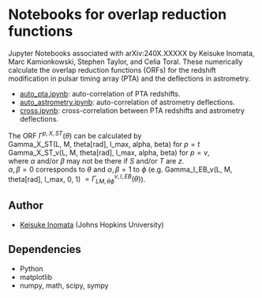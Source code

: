 # Notebooks for overlap reduction functions

Jupyter Notebooks associated with arXiv:240X.XXXXX by Keisuke Inomata, Marc Kamionkowski, Stephen Taylor, and Celia Toral.
These numerically calculate the overlap reduction functions (ORFs) for the redshift modification in pulsar timing array (PTA) and the deflections in astrometry.

- [auto_pta.ipynb](auto_pta.ipynb): auto-correlation of PTA redshifts. 
- [auto_astrometry.ipynb](auto_astrometry.ipynb): auto-correlation of astrometry deflections. 
- [cross.ipynb](cross.ipynb): cross-correlation between PTA redshifts and astrometry deflections. 

The ORF $\Gamma^{p,X,ST}(\theta)$ can be calculated by  
Gamma_X_ST(L, M, theta\[rad\], l_max, alpha, beta) for $p = t$  
Gamma_X_ST_v(L, M, theta\[rad\], l_max, alpha, beta) for $p = v$,  
where $\alpha$ and/or $\beta$ may not be there if $S$ and/or $T$ are $z$.  
$\alpha,\beta = 0$ corresponds to $\theta$ and $\alpha,\beta = 1$ to $\phi$ (e.g. Gamma_I_EB_v(L, M, theta\[rad\], l_max, 0, 1) $= \Gamma^{v,I,EB}_{LM,\theta \phi}(\theta)$). 

## Author
- [Keisuke Inomata](mailto:kinomat1@jhu.edu) (Johns Hopkins University)

## Dependencies
- Python
- matplotlib
- numpy, math, scipy, sympy

